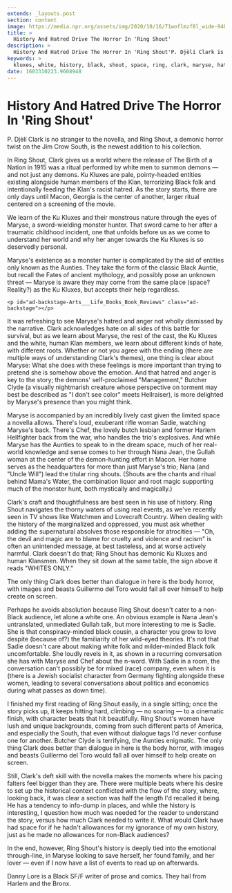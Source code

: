 ```yaml
--- 
extends: _layouts.post 
section: content 
image: https://media.npr.org/assets/img/2020/10/16/71woflmzf8l_wide-94bfdb1abd28fa676becfc837970648b477a0fb7.jpg?s=1400 
title: > 
  History And Hatred Drive The Horror In 'Ring Shout' 
description: > 
  History And Hatred Drive The Horror In 'Ring Shout'P. Djèlí Clark is no stranger to the novella, and Ring Shout, a demonic horror twist on the Jim Crow South, is the newest addition to his collection.Ku Kluxes are pale, pointy-headed entities existing alongside human members of the Klan, terrorizing Black folk and intentionally feeding the Klan's racist hatred.Ring Shout navigates the thorny waters of using real events, as we've recently seen in TV shows like Watchmen and Lovecraft Country.Clark doesn't do that; Ring Shout has demonic Ku Kluxes and human Klansmen.Perhaps he avoids absolution because Ring Shout doesn't cater to a non-Black audience, let alone a white one. 
keywords: > 
  kluxes, white, history, black, shout, space, ring, clark, maryse, hatred, ku, drive, horror 
date: 1603310223.9608948 
--- 
```

<div><p class="storytitle">
      <h1>History And Hatred Drive The Horror In 'Ring Shout' </h1>
   
   
   
</p><p>P. Dj&#232;l&#237; Clark is no stranger to the novella, and Ring Shout, a demonic horror twist on the Jim Crow South, is the newest addition to his collection.</p>   <p>In Ring Shout, Clark gives us a world where the release of The Birth of a Nation in 1915 was a ritual performed by white men to summon demons &#8212; and not just any demons. Ku Kluxes are pale, pointy-headed entities existing alongside human members of the Klan, terrorizing Black folk and intentionally feeding the Klan's racist hatred. As the story starts, there are only days until Macon, Georgia is the center of another, larger ritual centered on a screening of the movie.</p>   <p>We learn of the Ku Kluxes and their monstrous nature through the eyes of Maryse, a sword-wielding monster hunter. That sword came to her after a traumatic childhood incident, one that unfolds before us as we come to understand her world and why her anger towards the Ku Kluxes is so deservedly personal.</p>   <p>Maryse's existence as a monster hunter is complicated by the aid of entities only known as the Aunties. They take the form of the classic Black Auntie, but recall the Fates of ancient mythology, and possibly pose an unknown threat &#8212; Maryse is aware they may come from the same place (space? Reality?) as the Ku Kluxes, but accepts their help regardless.</p>   
    

    <p id="ad-backstage-Arts___Life_Books_Book_Reviews" class="ad-backstage"></p>

   <p>It was refreshing to see Maryse's hatred and anger not wholly dismissed by the narrative. Clark acknowledges hate on all sides of this battle for survival, but as we learn about Maryse, the rest of the cast, the Ku Kluxes and the white, human Klan members, we learn about different kinds of hate, with different roots. Whether or not you agree with the ending (there are multiple ways of understanding Clark's themes), one thing is clear about Maryse: What she does with these feelings is more important than trying to pretend she is somehow above the emotion. And that hatred and anger is key to the story; the demons' self-proclaimed "Management," Butcher Clyde (a visually nightmarish creature whose perspective on torment may best be described as "I don't see color" meets Hellraiser), is more delighted by Maryse's presence than you might think.</p>   <p>Maryse is accompanied by an incredibly lively cast given the limited space a novella allows. There's loud, exuberant rifle woman Sadie, watching Maryse's back. There's Chef, the lovely butch lesbian and former Harlem Hellfighter back from the war, who handles the trio's explosives. And while Maryse has the Aunties to speak to in the dream space, much of her real-world knowledge and sense comes to her through Nana Jean, the Gullah woman at the center of the demon-hunting effort in Macon. Her home serves as the headquarters for more than just Maryse's trio; Nana (and "Uncle Will") lead the titular ring shouts. (Shouts are the chants and ritual behind Mama's Water, the combination liquor and root magic supporting much of the monster hunt, both mystically and magically.)</p>   <p>Clark's craft and thoughtfulness are best seen in his use of history. Ring Shout navigates the thorny waters of using real events, as we've recently seen in TV shows like Watchmen and Lovecraft Country. When dealing with the history of the marginalized and oppressed, you must ask whether adding the supernatural absolves those responsible for atrocities &#8212; "Oh, the devil and magic are to blame for cruelty and violence and racism" is often an unintended message, at best tasteless, and at worse actively harmful. Clark doesn't do that; Ring Shout has demonic Ku Kluxes and human Klansmen. When they sit down at the same table, the sign above it reads "WHITES ONLY."</p>   <p>The only thing Clark does better than dialogue in here is the body horror, with images and beasts Guillermo del Toro would fall all over himself to help create on screen.</p>

   <p>Perhaps he avoids absolution because Ring Shout doesn't cater to a non-Black audience, let alone a white one. An obvious example is Nana Jean's untranslated, unmediated Gullah talk, but more interesting to me is Sadie. She is that conspiracy-minded black cousin, a character you grow to love despite (because of?) the familiarity of her wild-eyed theories. It's not that Sadie doesn't care about making white folk and milder-minded Black folk uncomfortable. She loudly revels in it, as shown in a recurring conversation she has with Maryse and Chef about the n-word. With Sadie in a room, the conversation can't possibly be for mixed (race) company, even when it is (there is a Jewish socialist character from Germany fighting alongside these women, leading to several conversations about politics and economics during what passes as down time).</p>   <p>I finished my first reading of Ring Shout easily, in a single sitting; once the story picks up, it keeps hitting hard, climbing &#8212; no soaring &#8212; to a cinematic finish, with character beats that hit beautifully. Ring Shout's women have lush and unique backgrounds, coming from such different parts of America, and especially the South, that even without dialogue tags I'd never confuse one for another. Butcher Clyde is terrifying, the Aunties enigmatic. The only thing Clark does better than dialogue in here is the body horror, with images and beasts Guillermo del Toro would fall all over himself to help create on screen.</p>   <p>Still, Clark's deft skill with the novella makes the moments where his pacing falters feel bigger than they are. There were multiple beats where his desire to set up the historical context conflicted with the flow of the story, where, looking back, it was clear a section was half the length I'd recalled it being. He has a tendency to info-dump in places, and while the history is interesting, I question how much was needed for the reader to understand the story, versus how much Clark needed to write it. What would Clark have had space for if he hadn't allowances for my ignorance of my own history, just as he made no allowances for non-Black audiences?</p>   <p>In the end, however, Ring Shout's history is deeply tied into the emotional through-line, in Maryse looking to save herself, her found family, and her lover &#8212; even if I now have a list of events to read up on afterwards.</p>   <p>Danny Lore is a Black SF/F writer of prose and comics. They hail from Harlem and the Bronx.</p>
</div>